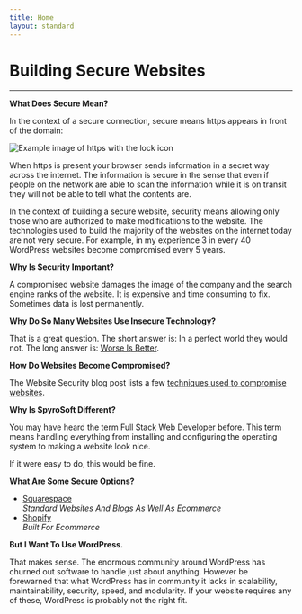 ```yaml
---
title: Home
layout: standard
---
```

# Building Secure Websites
------

**What Does Secure Mean?**

In the context of a secure connection, secure means https appears in front of the domain:

![Example image of https with the lock icon](/images/https-example.png)

When https is present your browser sends information in a secret way across the internet. The information is secure in the sense that even if people on the network are able to scan the information while it is on transit they will not be able to tell what the contents are.

In the context of building a secure website, security means allowing only those who are authorized to make modificatiions to the website. The technologies used to build the majority of the websites on the internet today are not very secure. For example, in my experience 3 in every 40 WordPress websites become compromised every 5 years.

**Why Is Security Important?**

A compromised website damages the image of the company and the search engine ranks of the website. It is expensive and time consuming to fix. Sometimes data is lost permanently.

**Why Do So Many Websites Use Insecure Technology?**

That is a great question. The short answer is: In a perfect world they would not. The long answer is: [Worse Is Better](https://blog.codinghorror.com/worse-is-better/).

**How Do Websites Become Compromised?**

The Website Security blog post lists a few [techniques used to compromise websites](/blog/website-security.html#techniques-used-to-compromise-your-website).

**Why Is SpyroSoft Different?**

You may have heard the term Full Stack Web Developer before. This term means handling everything from installing and configuring the operating system to making a website look nice.

If it were easy to do, this would be fine.

**What Are Some Secure Options?**

* [Squarespace](https://www.squarespace.com/pricing)  
_Standard Websites And Blogs As Well As Ecommerce_
* [Shopify](https://www.shopify.com/pricing)  
_Built For Ecommerce_

**But I Want To Use WordPress.**

That makes sense. The enormous community around WordPress has churned out software to handle just about anything. However be forewarned that what WordPress has in community it lacks in scalability, maintainability, security, speed, and modularity. If your website requires any of these, WordPress is probably not the right fit.